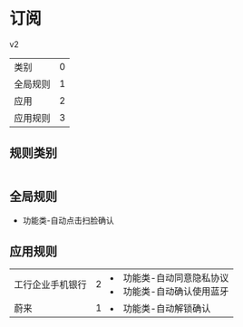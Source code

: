 # 订阅

v2

|||
| - |:-:|
|类别|0|
|全局规则|1|
|应用|2|
|应用规则|3|

## 规则类别

|||
| - |:-:|


## 全局规则

- 功能类-自动点击扫脸确认

## 应用规则

||||
| - |:-:|-|
|工行企业手机银行|2|<li>功能类-自动同意隐私协议<li>功能类-自动确认使用蓝牙|
|蔚来|1|<li>功能类-自动解锁确认|
